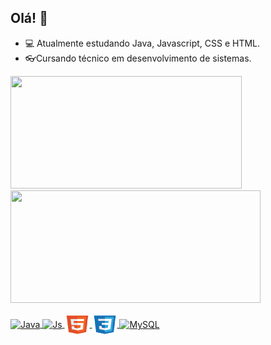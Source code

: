 ## Olá! 👋

- 💻 Atualmente estudando Java, Javascript, CSS e HTML.
- 👓Cursando técnico em desenvolvimento de sistemas.

<div>
  <a href="https://github.com/RebekaLima">
  <img height="180em" width="370" src="https://github-readme-stats.vercel.app/api?username=RebekaLima&show_icons=true&theme=graywhite&include_all_commits=true&count_private=true"/>
  <img height="180em" width="400" src="https://github-readme-stats.vercel.app/api/top-langs/?username=RebekaLima&layout=compact&langs_count=16&theme=graywhite"/>
</div>
    
<div style="display: inline_block"><br>
  <img align="center" alt="Java" height="30" width="40" src="https://cdn.jsdelivr.net/gh/devicons/devicon@latest/icons/java/java-original.svg" />
  <img align="center" alt="Js" height="30" width="40" src="https://cdn.jsdelivr.net/gh/devicons/devicon@latest/icons/javascript/javascript-original.svg">
  <img align="center" alt="HTML" height="30" width="40" src="https://raw.githubusercontent.com/devicons/devicon/master/icons/html5/html5-original.svg">
  <img align="center" alt="CSS" height="30" width="40" src="https://raw.githubusercontent.com/devicons/devicon/master/icons/css3/css3-original.svg">
  <img align="center" alt="MySQL" height="30" width="40" src="https://cdn.jsdelivr.net/gh/devicons/devicon@latest/icons/mysql/mysql-original.svg" />
</div>

##
